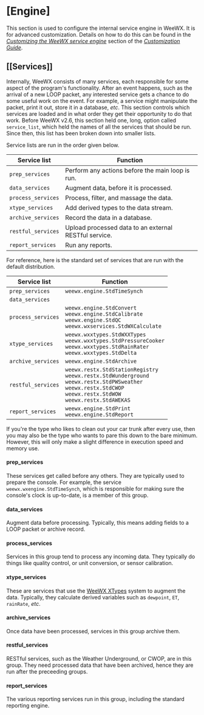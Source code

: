 # [Engine] 

This section is used to configure the internal service engine in WeeWX. It is
for advanced customization. Details on how to do this can be found in the
[*Customizing the WeeWX service engine*](../../../custom/service-engine/)
section of the [*Customization Guide*](../../../custom/).

## [[Services]]

Internally, WeeWX consists of many services, each responsible for some aspect
of the program's functionality. After an event happens, such as the arrival of
a new LOOP packet, any interested service gets a chance to do some useful work
on the event. For example, a service might manipulate the packet, print it
out, store it in a database, *etc*. This section controls which services are
loaded and in what order they get their opportunity to do that work. Before
WeeWX v2.6, this section held one, long, option called `service_list`, which
held the names of all the services that should be run. Since then, this list
has been broken down into smaller lists.

Service lists are run in the order given below.

| Service list       | Function                                              |
|--------------------|-------------------------------------------------------|
| `prep_services`    | Perform any actions before the main loop is run.      |
| `data_services`    | Augment data, before it is processed.                 |
| `process_services` | Process, filter, and massage the data.                |
| `xtype_services`   | Add derived types to the data stream.                 |
| `archive_services` | Record the data in a database.                        |
| `restful_services` | Upload processed data to an external RESTful service. |
| `report_services`  | Run any reports.                                      |

For reference, here is the standard set of services that are run with the
default distribution.

| Service list       | Function                                                                                                                                 |
|--------------------|------------------------------------------------------------------------------------------------------------------------------------------|
| `prep_services`    | `weewx.engine.StdTimeSynch`                                                                                                              |
| `data_services`	   |                                                                                                                                          |
| `process_services` | `weewx.engine.StdConvert` <br> `weewx.engine.StdCalibrate` <br> `weewx.engine.StdQC` <br> `weewx.wxservices.StdWXCalculate`              |
| `xtype_services`   | `weewx.wxxtypes.StdWXXTypes` <br/> `weewx.wxxtypes.StdPressureCooker`<br/> `weewx.wxxtypes.StdRainRater` <br/> `weewx.wxxtypes.StdDelta` |
| `archive_services` | `weewx.engine.StdArchive`                                                                                                                                                         |
| `restful_services` | `weewx.restx.StdStationRegistry` <br>`weewx.restx.StdWunderground` <br>`weewx.restx.StdPWSweather` <br>`weewx.restx.StdCWOP` <br>`weewx.restx.StdWOW` <br>`weewx.restx.StdAWEKAS` |
| `report_services`  | `weewx.engine.StdPrint` <br> `weewx.engine.StdReport`                                                                                                                             |

If you're the type who likes to clean out your car trunk after every use, then
you may also be the type who wants to pare this down to the bare minimum.
However, this will only make a slight difference in execution speed and memory
use.

#### prep_services

These services get called before any others. They are typically used to
prepare the console. For example, the service `weewx.wxengine.StdTimeSynch`,
which is responsible for making sure the console's clock is up-to-date, is a
member of this group.

#### data_services

Augment data before processing. Typically, this means adding fields to a LOOP
packet or archive record.

#### process_services

Services in this group tend to process any incoming data. They typically do
things like quality control, or unit conversion, or sensor calibration.

#### xtype_services

These are services that use the
[WeeWX XTypes](https://github.com/weewx/weewx/wiki/xtypes) system to augment
the data. Typically, they calculate derived variables such as `dewpoint`,
`ET`, `rainRate`, *etc*.

#### archive_services

Once data have been processed, services in this group archive them.

#### restful_services

RESTful services, such as the Weather Underground, or CWOP, are in this group.
They need processed data that have been archived, hence they are run after the
preceeding groups.

#### report_services

The various reporting services run in this group, including the standard
reporting engine.
